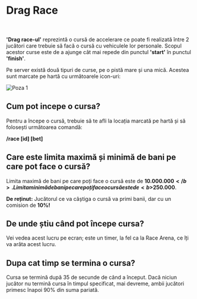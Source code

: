 # Drag Race 
<br><br>
<b>'Drag race-ul'</b> reprezintă o cursă de accelerare ce poate fi realizată între 2 jucători care trebuie să facă o cursă cu vehiculele lor personale.
Scopul acestor curse este de a ajunge cât mai repede din punctul <b>'start'</b> în punctul <b>'finish'</b>.

Pe server există două tipuri de curse, pe o pistă mare și una mică. Acestea sunt marcate pe hartă cu următoarele icon-uri:

<div class="photo-container">
        <img src="https://i.imgur.com/Yih7bR0.png" alt="Poza 1">
</div>

## Cum pot incepe o cursa?

Pentru a începe o cursă, trebuie să te afli la locația marcată pe hartă și să folosești următoarea comandă:

<b>/race [id] [bet]</b>

## Care este limita <b>maximă</b> și <b>minimă</b> de bani pe care pot face o cursă?

Limita maximă de bani pe care poți face o cursă este de <b>$10.000.000</b>.
Limita minimă de bani pe care poți face o cursă este de <b>$250.000</b>.

<b>De reținut:</b> Jucătorul ce va câștiga o cursă va primi banii, dar cu un comision de <b>10%!</b>

## De unde știu când pot începe cursa?

Vei vedea acest lucru pe ecran; este un timer, la fel ca la Race Arena, ce îți va arăta acest lucru.

## Dupa cat timp se termina o cursa?

Cursa se termină după 35 de secunde de când a început. Dacă niciun jucător nu termină cursa în timpul specificat, mai devreme, ambii jucători primesc înapoi 90% din suma pariată.

